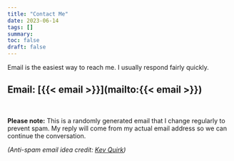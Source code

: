 ```yaml
---
title: "Contact Me"
date: 2023-06-14
tags: []
summary:
toc: false
draft: false
---
```


Email is the easiest way to reach me. I usually respond fairly quickly.

## Email: [{{< email >}}](mailto:{{< email >}})

&nbsp;

__Please note:__ This is a randomly generated email that I change regularly to prevent spam. My reply will come from my actual email address so we can continue the conversation.

*(Anti-spam email idea credit: [Kev Quirk](https://kevquirk.com/))*